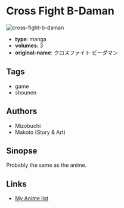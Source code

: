 # Cross Fight B-Daman

![cross-fight-b-daman](https://cdn.myanimelist.net/images/manga/2/205573.jpg)

-   **type**: manga
-   **volumes**: 3
-   **original-name**: クロスファイト ビーダマン

## Tags

-   game
-   shounen

## Authors

-   Mizobuchi
-   Makoto (Story & Art)

## Sinopse

Probably the same as the anime.

## Links

-   [My Anime list](https://myanimelist.net/manga/112054/Cross_Fight_B-Daman)
